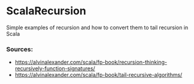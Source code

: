 # ScalaRecursion

Simple examples of recursion and how to convert them to tail recursion in Scala


### Sources:
* https://alvinalexander.com/scala/fp-book/recursion-thinking-recursively-function-signatures/
* https://alvinalexander.com/scala/fp-book/tail-recursive-algorithms/